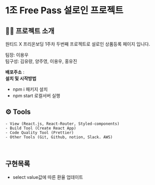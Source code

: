 # 1조 Free Pass 설로인 프로젝트

## 👨‍💻 프로젝트 소개

원티드 X 프리온보딩 1주차 두번째 프로젝트로 설로인 상품등록 페이지 입니다.

<p>팀장: 이용우 <br>
팀구성: 김유량, 양주영, 이용우, 홍유진</p>

**배포주소** : <br>
**설치 및 시작방법**

- npm i 패키지 설치
- npm start 로컬서버 실행

## ⚙️ Tools

```
- View (React.js, React-Router, Styled-components)
- Build Tool (Create React App)
- Code Quality Tool (Prettier)
- Other Tools (Git, Github, notion, Slack. AWS)
```

<br/>

## 구현목록

- select value값에 따른 환율 업데이트
